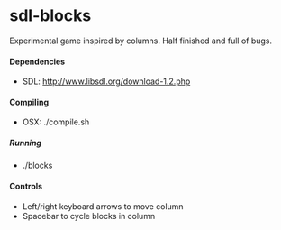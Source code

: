 sdl-blocks
==========

Experimental game inspired by columns. Half finished and full of bugs.

#### Dependencies
* SDL: http://www.libsdl.org/download-1.2.php

#### Compiling
* OSX: ./compile.sh

##### Running
* ./blocks

#### Controls
* Left/right keyboard arrows to move column
* Spacebar to cycle blocks in column